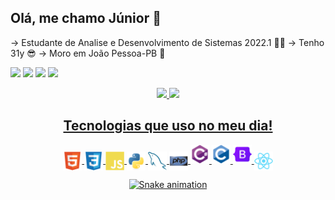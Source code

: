 
## Olá, me chamo Júnior 👋
-> Estudante de Analise e Desenvolvimento de Sistemas 2022.1 🧑‍🎓
-> Tenho 31y 😎
-> Moro em João Pessoa-PB 🌅


<a href="https://instagram.com/junioresttevao" target="_blank"><img src="https://img.shields.io/badge/-Instagram-%23E4405F?style=for-the-badge&logo=instagram&logoColor=white" target="_blank"></a>
<a href = "mailto:junioresttevao@gmail.com"><img src="https://img.shields.io/badge/-Gmail-%23333?style=for-the-badge&logo=gmail&logoColor=white" target="_blank"></a>
<a href = "https://wa.me/5583993897209"><img src="https://img.shields.io/badge/WhatsApp-25D366?style=for-the-badge&logo=whatsapp&logoColor=white" target="_blank"></a>
<a href="https://www.linkedin.com/in/júnior-estevão-b85313224" target="_blank"><img src="https://img.shields.io/badge/-LinkedIn-%230077B5?style=for-the-badge&logo=linkedin&logoColor=white" target="_blank"></a>
  



<div align="center">
<div>
  <a href="https://github.com/junioresttevao">
  <img height="180em" src="https://github-readme-stats.vercel.app/api?username=junioresttevao&show_icons=true&theme=tokyonight&count_private=true"/>
  <img height="180em" src="https://github-readme-stats.vercel.app/api/top-langs/?username=junioresttevao&layout=compact&langs_count=7&theme=tokyonight"/>
</div>
                                                                                                                                                  
## Tecnologias que uso no meu dia!

<div style="display: inline_block">
  <img align="center" alt="icon-HTML" height="30" width="30" src="https://raw.githubusercontent.com/devicons/devicon/master/icons/html5/html5-original.svg">
  <img align="center" alt="icon-CSS" height="30" width="30" src="https://raw.githubusercontent.com/devicons/devicon/master/icons/css3/css3-original.svg">
  <img align="center" alt="icon-Js" height="30" width="30" src="https://raw.githubusercontent.com/devicons/devicon/master/icons/javascript/javascript-plain.svg">
  <img align="center" alt="icon-Python" height="30" width="30" src="https://raw.githubusercontent.com/devicons/devicon/master/icons/python/python-original.svg">
  <img align="center" alt="icon-MySql" heigth="30" width="30" src="https://raw.githubusercontent.com/devicons/devicon/master/icons/mysql/mysql-original.svg">
  <img align="center" alt="icon-Php" height="30" width="30" src="https://raw.githubusercontent.com/devicons/devicon/master/icons/php/php-original.svg">
  <img aling="center" alt="icon-Csharp" height="30" width="30" src="https://raw.githubusercontent.com/devicons/devicon/master/icons/csharp/csharp-original.svg">
  <img aling="center" alt="icon-C" height="30" width="30" src="https://raw.githubusercontent.com/devicons/devicon/master/icons/c/c-original.svg">
  <img aling="center" alt="icon-Bootstrap" height="30" width="30" src="https://raw.githubusercontent.com/devicons/devicon/master/icons/bootstrap/bootstrap-original.svg">
  <img align="center" alt="icon-React" height="30" width="30" src="https://raw.githubusercontent.com/devicons/devicon/master/icons/react/react-original.svg">
</div>



  


   ![Snake animation](https://github.com/junioresttevao/junioresttevao/blob/output/github-contribution-grid-snake.svg)
